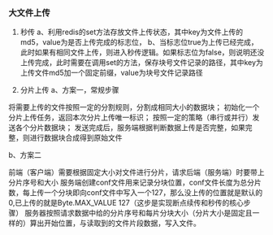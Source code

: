 ### 大文件上传

1. 秒传
a、利用redis的set方法存放文件上传状态，其中key为文件上传的md5，value为是否上传完成的标志位，
b、当标志位true为上传已经完成，此时如果有相同文件上传，则进入秒传逻辑。如果标志位为false，则说明还没上传完成，此时需要在调用set的方法，保存块号文件记录的路径，其中key为上传文件md5加一个固定前缀，value为块号文件记录路径

2. 分片上传
a、方案一，常规步骤

将需要上传的文件按照一定的分割规则，分割成相同大小的数据块；
初始化一个分片上传任务，返回本次分片上传唯一标识；
按照一定的策略（串行或并行）发送各个分片数据块；
发送完成后，服务端根据判断数据上传是否完整，如果完整，则进行数据块合成得到原始文件

b、方案二

前端（客户端）需要根据固定大小对文件进行分片，请求后端（服务端）时要带上分片序号和大小
服务端创建conf文件用来记录分块位置，conf文件长度为总分片数，每上传一个分块即向conf文件中写入一个127，那么没上传的位置就是默认的0,已上传的就是Byte.MAX_VALUE 127（这步是实现断点续传和秒传的核心步骤）
服务器按照请求数据中给的分片序号和每片分块大小（分片大小是固定且一样的）算出开始位置，与读取到的文件片段数据，写入文件。
